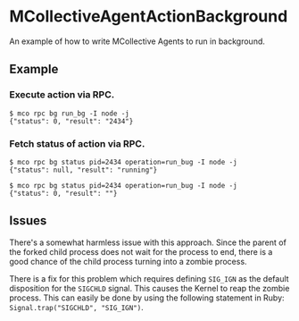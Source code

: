MCollectiveAgentActionBackground
================================

An example of how to write MCollective Agents to run in background. 

## Example

### Execute action via RPC.
```
$ mco rpc bg run_bg -I node -j
{"status": 0, "result": "2434"}
```

### Fetch status of action via RPC.

```
$ mco rpc bg status pid=2434 operation=run_bug -I node -j
{"status": null, "result": "running"}
```

```
$ mco rpc bg status pid=2434 operation=run_bug -I node -j
{"status": 0, "result": ""}
```

## Issues

There's a somewhat harmless issue with this approach. Since the parent of the forked child process does not wait for the process to end, there is a good chance of the child process turning into a zombie process. 

There is a fix for this problem which requires defining `SIG_IGN` as the default disposition for the `SIGCHLD` signal. This causes the Kernel to reap the zombie process. This can easily be done by using the following statement in Ruby: `Signal.trap("SIGCHLD", "SIG_IGN")`. 
